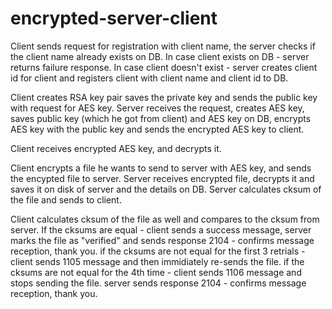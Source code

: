 # encrypted-server-client
Client sends request for registration with client name, the server checks if the client name already exists on DB.
In case client exists on DB - server returns failure response.
In case client doesn't exist - server creates client id for client and registers client with client name and client id to DB.

Client creates RSA key pair saves the private key and sends the public key with request for AES key.
Server receives the request, creates AES key, saves public key (which he got from client)  and AES key on DB, encrypts AES key with the public key and sends the encrypted AES key to client.

Client receives encrypted AES key, and decrypts it.

Client encrypts a file he wants to send to server with AES key, and sends the encypted file to server.
Server receives encrypted file, decrypts it and saves it on disk of server and the details on DB.
Server calculates cksum of the file and sends to client.

Client calculates cksum of the file as well and compares to the cksum from server.
If the cksums are equal - client sends a success message, server marks the file as "verified" and sends response 2104 - confirms message reception, thank you.
if the cksums are not equal for the first 3 retrials - client sends 1105 message and then immidiately re-sends the file.
if the cksums are not equal for the 4th time - client sends 1106 message and stops sending the file. 
server sends response 2104 - confirms message reception, thank you.
